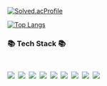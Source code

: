 
[![Solved.acProfile](http://mazassumnida.wtf/api/v2/generate_badge?boj=durumi99)](https://solved.ac/durumi99)

[![Top Langs](https://github-readme-stats.vercel.app/api/top-langs/?username=durumi99&layout=compact)](https://github.com/durumi99/github-readme-stats)

<!-- ![Duurmi's GitHub stats](https://github-readme-stats.vercel.app/api?username=durumi99&show_icons=true&theme=radical)
-->
<!-- [![Velog's GitHub stats](https://velog-readme-stats.vercel.app/api/badge?name=durumi99)](https://velog.io/@durumi99) 
-->
<h3>📚 Tech Stack 📚</h3>
<br>
<p>
  <img src="https://img.shields.io/badge/React-%2320232a.svg?style=for-the-badge&logo=react&logoColor=%2361DAFB"/>&nbsp
  <img src="https://img.shields.io/badge/javascript-%23323330.svg?style=for-the-badge&logo=javascript&logoColor=%23F7DF1E"/>&nbsp 
  <img src="https://img.shields.io/badge/TypeScript-3178C6.svg?style=for-the-badge&logo=typescript&logoColor=fff"/>&nbsp 
  <img src="https://img.shields.io/badge/flutter-02569B?style=for-the-badge&logo=flutter&logoColor=white">&nbsp
  <img src="https://img.shields.io/badge/dart-0175C2?style=for-the-badge&logo=dart&logoColor=white">&nbsp
  <img src="https://img.shields.io/badge/C++-%2300599C.svg?style=for-the-badge&logo=c%2B%2B&logoColor=white"/>&nbsp
  <img src="https://img.shields.io/badge/C-%2300599C.svg?style=for-the-badge&logo=c&logoColor=white"/>&nbsp
  <img src="https://img.shields.io/badge/python-3776AB?style=for-the-badge&logo=python&logoColor=white">&nbsp
  <img src="https://img.shields.io/badge/Java-%23ED8B00.svg?style=for-the-badge&logo=openjdk&logoColor=white"/>&nbsp
<!--   <img src="https://img.shields.io/badge/텍스트-컬러코드?style=원하는스타일&logo=아이콘이름&logoColor=white"/ -->
  
  <br>
</p>


<!-- <h3> 🔍 Activities 🔍  </h3> -->
